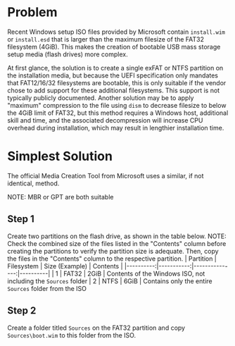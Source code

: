 # Problem
Recent Windows setup ISO files provided by Microsoft contain `install.wim` or `install.esd` that is larger than the maximum filesize of the FAT32 filesystem (4GiB). This makes the creation of bootable USB mass storage setup media (flash drives) more complex.

At first glance, the solution is to create a single exFAT or NTFS partition on the installation media, but because the UEFI specification only mandates that FAT12/16/32 filesystems are bootable, this is only suitable if the vendor chose to add support for these additional filesystems. This support is not typically publicly documented. Another solution may be to apply "maximum" compression to the file using `dism` to decrease filesize to below the 4GiB limit of FAT32, but this method requires a Windows host, additional skill and time, and the associated decompression will increase CPU overhead during installation, which may result in lengthier installation time.

# Simplest Solution
The official Media Creation Tool from Microsoft uses a similar, if not identical, method.

NOTE: MBR or GPT are both suitable
## Step 1
Create two partitions on the flash drive, as shown in the table below. NOTE: Check the combined size of the files listed in the "Contents" column before creating the partitions to verify the partition size is adequate. Then, copy the files in the "Contents" column to the respective partition.
| Partition | Filesystem | Size (Example) | Contents |
|----------:|-----------:|---------------:|----------|
| 1 | FAT32 | 2GiB | Contents of the Windows ISO, not including the `Sources` folder
| 2 | NTFS | 6GiB | Contains only the entire `Sources` folder from the ISO

## Step 2
Create a folder titled `Sources` on the FAT32 partition and copy `Sources\boot.wim` to this folder from the ISO.
